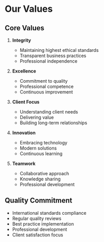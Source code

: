 # Our Values

## Core Values
1. **Integrity**
   - Maintaining highest ethical standards
   - Transparent business practices
   - Professional independence

2. **Excellence**
   - Commitment to quality
   - Professional competence
   - Continuous improvement

3. **Client Focus**
   - Understanding client needs
   - Delivering value
   - Building long-term relationships

4. **Innovation**
   - Embracing technology
   - Modern solutions
   - Continuous learning

5. **Teamwork**
   - Collaborative approach
   - Knowledge sharing
   - Professional development

## Quality Commitment
- International standards compliance
- Regular quality reviews
- Best practice implementation
- Professional development
- Client satisfaction focus
